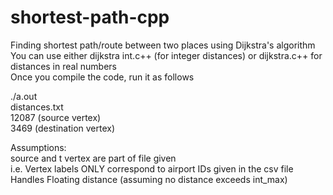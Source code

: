 # shortest-path-cpp
Finding shortest path/route between two places using Dijkstra's algorithm  
You can use either dijkstra int.c++ (for integer distances) or dijkstra.c++ for distances in real numbers  
Once you compile the code, run it as follows  

./a.out  
distances.txt  
12087 (source vertex)   
3469  (destination vertex)  

Assumptions:  
source and t vertex are part of file given  
i.e. Vertex labels ONLY correspond to airport IDs given in the csv file  
Handles Floating distance (assuming no distance exceeds int_max)  

